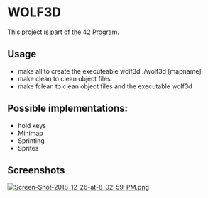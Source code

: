 # WOLF3D
This project is part of the 42 Program. 

## Usage
- make all to create the executeable wolf3d
  ./wolf3d [mapname] 
- make clean to clean object files
- make fclean to clean object files and the executable wolf3d

## Possible implementations:
- hold keys
- Minimap
- Sprinting
- Sprites

## Screenshots
[![Screen-Shot-2018-12-26-at-8-02-59-PM.png](https://i.postimg.cc/pLvdgXKX/Screen-Shot-2018-12-26-at-8-02-59-PM.png)](https://postimg.cc/tYry6brL)
